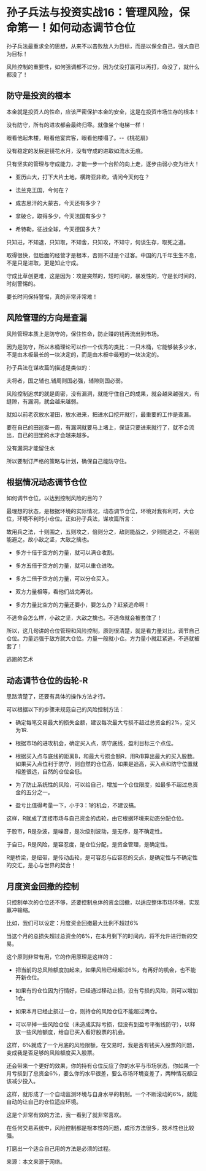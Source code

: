 # 孙子兵法与投资实战16：管理风险，保命第一！如何动态调节仓位

孙子兵法最重求全的思想，从来不以击败敌人为目标，而是以保全自己，强大自已为目标！

风险控制的重要性，如何强调都不过分，因为仗没打赢可以再打，命没了，就什么都没了！


## 防守是投资的根本
本金就是投资人的性命，应该严密保护本金的安全，这是在投资市场生存的根本！

没有防守，所有的进攻都会最终归零。就像坐个电梯一样！

眼看他起朱楼，眼看他宴宾客，眼看他楼塌了。--《桃花扇》

没有稳定的发展是镜花水月，没有守成的进取如流水无痕。

只有坚实的管理与守成能力，才能一步一个台阶的向上走，逐步由弱小变为壮大！

- 亚历山大，打下大片土地，横跨亚非欧，请问今天何在？

- 法兰克王国，今何在？

- 成吉思汗的大蒙古，今天还有多少？

- 拿破仑，取得多少，今天法国有多少？

- 希特勒，征战全球，今天德国多大？

只知进，不知退，只知取，不知舍，只知攻，不知守，何谈生存，取死之道。

取得很快，但后面的经营才是根本，否则不过是个过客。中国的几千年生生不息，不是只是进取，更是知止守成。

守成比草创更难，这是因为：攻是突然的，短时间的，暴发性的，守是长时间的，时刻警惕的。

要长时间保持警惕，真的非常非常难！

## 风险管理的方向是查漏
风险管理本质上是防守的，保住性命，防止赚的钱再流出到市场。

因为是防守，所以木桶理论可以作一个优秀的类比：一只木桶，它能够装多少水，不是由木板最长的一块决定的，而是由木板中最短的一块决定的。

孙子兵法在谋攻篇的描述是类似的：

夫将者，国之辅也,辅周则国必强，辅隙则国必弱。

风险控制追求的就是周密，没有漏洞，就能守住自己的成果，就会越来越强大，有缝隙，有漏洞，就会越来越弱。

就如以前老农放水灌田，放水进来，把进水口挖开就行，最重要的工作是查漏。

要在自已的田巡查一周，有漏洞就要马上堵上，保证只要进来就行了，就不会流出，自已的田里的水才会越来越多。

没有漏洞才能留住水

所以要制订严格的策略与计划，确保自己能防守住。

## 根据情况动态调节仓位
如何调节仓位，以达到控制风险的目的？

最理想的状态，是根据环境的实际情况，动态调节仓位，环境对我有利时，大仓位，环境不利时小仓位。正如孙子兵法，谋攻篇所言：

故用兵之法，十则围之，五则攻之，倍则分之，敌则能战之，少则能逃之，不若则能避之。故小敌之坚，大敌之擒也。

- 多方十倍于空方的力量，就可以满仓收割。

- 多方五倍于空方的力量，就可以重仓进攻。

- 多方二倍于空方的力量，可以分仓买入。

- 双方力量相等，看他们战完再说。

- 多方力量比空方的力量还要小，要怎么办？赶紧逃命啊！

不逃命会怎么样，小敌之坚，大敌之擒也。不逃命就会被套住了！

所以，这几句讲的仓位管理和风险控制，原则很清楚，就是看力量对比，调节自己仓位。力量远强于敌方就大仓位。力量一般就小仓。方力量小就赶紧逃，不逃就被套了！


逃跑的艺术

## 动态调节仓位的齿轮-R
思路清楚了，还要有具体的操作方法才行。

可以根据以下的步骤来规范自己的风险控制方法：

- 确定每笔交易最大的损失金额，建议每次最大亏损不超过总资金的2%，定义为1R.

- 根据市场的进攻机会，确定买入点，防守底线，盈利目标三个点位。

- 根据买入点与底线的距离B，和最大亏损金额R，用R/B算出最大的买入股数。如果买入点位利于防守，则自然的仓位高，如果是追高，买入点和防守位置就相差很远，自然的仓位会低。

- 为了防止系统性的风险，可以给自己，增加一个仓位限度，如最多不超过总资金的五分之一。

- 盈亏比值得考量一下，小于3：1的机会，不建议搞。

这样，R就成了连接市场与自己资金的齿轮，由它根据环境来动态分配仓位。

于股市，R是杂波，是噪音，是次级别波动，是无序，是不确定性。

于自已，R是风险，是容忍度，是仓位分配，是资金管理，是确定性。

R是桥梁，是纽带，是传动齿轮，是可容忍与应容忍的交点，是确定性与不确定性的交汇，是心与世界的契合！


## 月度资金回撤的控制
只控制单次的仓位还不够，还要控制总体的资金回撤，以适应整体市场环境，实现赢冲输缩。

比如，我们可以设定：月度资金回撤最大比例不超过6%

当这个月的总损失超过总资金的6%，在本月剩下的时间内，将不允许进行新的交易。

这个原则非常有用，它的作用原理是这样的：

- 把当前的总风险额度加起来，如果风险已经超过6%，有再好的机会，也不能开新仓位。

- 如果有的仓位因为行情好，已经通过移动止损，没有亏损的风险，则可以增加1仓。

- 如果本月已经止损过一仓，则持仓的风险仓位不能超过两仓。

- 可以平掉一些风险仓位（未造成实际亏损，但没有到盈亏平衡线防守），以释放一些风险额度，给自已买入看好股票的机会。

这样，6%就成了一个月底的风险限额，在交易时，我是否有钱买入股票的问题，变成我是否足够的风险额度买入股票。

还会带来一个更好的效果，你的持有仓位反应了你的水平与市场状态，你如果一个月亏损到了总资金6%，要么你的水平很差，要么市场环境变差了，两种情况都应该减少投入。

这样，就形成了一个自动监测环境与自身水平的机制。一个不断滚动的6%，就能自动的让自己的仓位适应环境。

这是个非常有效的方法，我一看到了就非常喜欢。


在任何交易系统中，风险控制都是根本性的问题，成形方法很多，技术性也比较强。

打磨出一个适合自己用的方法是必须的过程。

来源：本文来源于网络。
